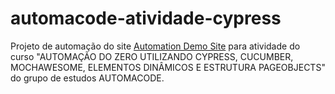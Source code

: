 ﻿# automacode-atividade-cypress
Projeto de automação do site <a href="http://demo.automationtesting.in/Register.html">Automation Demo Site</a> para atividade do curso "AUTOMAÇÃO DO ZERO UTILIZANDO CYPRESS, CUCUMBER, MOCHAWESOME, ELEMENTOS DINÂMICOS E ESTRUTURA PAGEOBJECTS" do grupo de estudos AUTOMACODE.

